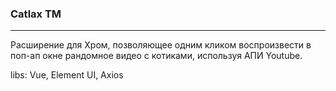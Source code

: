<h3>Catlax TM</h3><hr />

Расширение для Хром, позволяющее одним кликом воспроизвести в поп-ап окне рандомное видео с котиками, используя АПИ Youtube.

libs: Vue, Element UI, Axios
